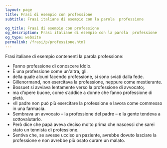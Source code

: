 ```yaml
---
layout: page
title: Frasi di esempio con professione 
subtitle: Frasi italiane di esempio con la parola  professione

og_title: Frasi di esempio con professione 
og_description: Frasi italiane di esempio con la parola  professione
og_type: website
permalink: /frasi/p/professione.html
---
```


Frasi italiane di esempio contenenti la parola professione:


- Fanno professione di conoscere Iddio.
- È una professione come un'altra, gli.
- della quale alcuni facendo professione, si sono sviati dalla fede.
- Gillenormand, non esercitava la professione, neppure come mestierante.
- Bossuet si avviava lentamente verso la professione di avvocato;.
- ma d’opere buone, come s’addice a donne che fanno professione di pietà.
- «Il padre non può più esercitare la professione e lavora come commesso in una farmacia.
- Sembrava un avvocato – la professione del padre – e la gente tendeva a sottovalutarlo.
- Però dice che papà aveva deciso molto prima che nascessi che sarei stato un tennista di professione.
- Sentiva che, se avesse ucciso un paziente, avrebbe dovuto lasciare la professione e non avrebbe più osato curare un malato.
